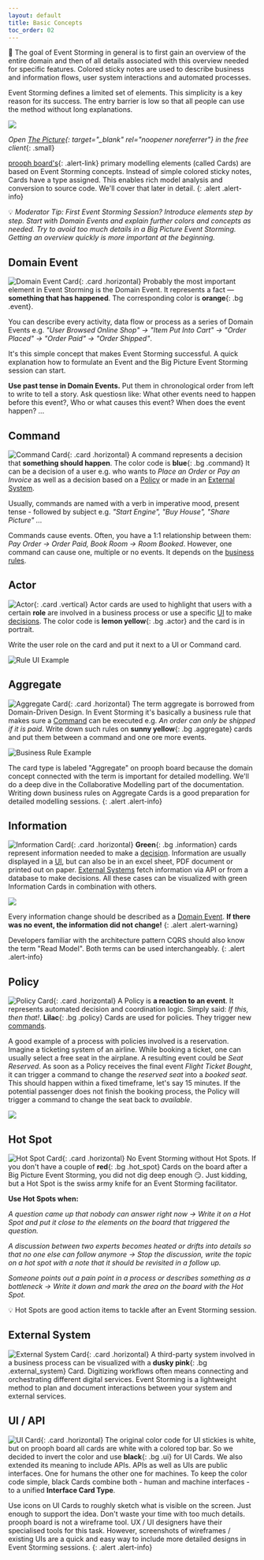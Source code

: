 ```yaml
---
layout: default
title: Basic Concepts
toc_order: 02
---
```


:dart: The goal of Event Storming in general is to first gain an overview of the entire domain and then of all details associated with this overview needed for
specific features. Colored sticky notes are used to describe business and information flows, user system interactions and automated processes.

Event Storming defines a limited set of elements. This simplicity is a key reason for its success. The entry barrier is low so that all people can use the method without long explanations.

<a href="{{site.baseurl}}/assets/images/Event_Storming_The_Picture.png" data-lightbox="The-Picture" data-title="Event Storming - The Picture">
    <span class="lightbox-indicator"></span>
    <img src="{{site.baseurl}}/assets/images/Event_Storming_The_Picture.png" />
</a>


*Open [The Picture](https://free.prooph-board.com/inspectio/boards/import/https%3A%2F%2Fraw.githubusercontent.com%2Fevent-engine%2Finspectio%2Fmaster%2Fassets%2FExample%2520Boards%2FThe%2520Picture.xml?temp=1){: target="_blank" rel="noopener noreferrer"} in the free client*{: .small}

[prooph board's](https://prooph-board.com/){: .alert-link} primary modelling elements (called Cards) are based on Event Storming concepts. Instead of simple colored sticky notes, Cards have a type assigned.
This enables rich model analysis and conversion to source code. We'll cover that later in detail.
{: .alert .alert-info}

:bulb: *Moderator Tip: First Event Storming Session? Introduce elements step by step. Start with Domain Events and explain further colors and concepts as needed. Try to avoid too much details in a Big Picture Event Storming. Getting an overview quickly is more important at the beginning.*

## Domain Event

![Domain Event Card]({{site.baseurl}}/assets/images/Cards/Domain_Event.png){: .card .horizontal} Probably the most important element in Event Storming is the Domain Event. It represents a fact &mdash; **something that has happened**.
The corresponding color is **orange**{: .bg .event}.

You can describe every activity, data flow or process as a series of Domain Events e.g. *"User Browsed Online Shop" -> "Item Put Into Cart" -> "Order Placed" -> "Order Paid" -> "Order Shipped"*.

It's this simple concept that makes Event Storming successful. A quick explanation how to formulate an Event and the Big Picture Event Storming session can start.

**Use past tense in Domain Events.** Put them in chronological order from left to write to tell a story. Ask questiosn like: What other events need to happen before this event?, Who or what causes this event? When does the event happen? ...

## Command

![Command Card]({{site.baseurl}}/assets/images/Cards/Command.png){: .card .horizontal} A command represents a decision that **something should happen**. The color code is **blue**{: .bg .command}
It can be a decision of a user e.g. who wants to *Place an Order* or *Pay an Invoice* as well as a decision based on a [Policy](#policy) or made in an [External System](#external-system).

Usually, commands are named with a verb in imperative mood, present tense - followed by subject e.g. *"Start Engine", "Buy House", "Share Picture" ...*

Commands cause events. Often, you have a 1:1 relationship between them: *Pay Order -> Order Paid, Book Room -> Room Booked*.
However, one command can cause one, multiple or no events. It depends on the [business rules](#aggregate).

## Actor

![Actor]({{site.baseurl}}/assets/images/Cards/Actor.png){: .card .vertical} Actor cards are used to highlight that users with a certain **role** are involved in a business process
or use a specific [UI](#ui--api) to make [decisions](#command). The color code is **lemon yellow**{: .bg .actor} and the card is in portrait.

Write the user role on the card and put it next to a UI or Command card.

![Rule UI Example]({{site.baseurl}}/assets/images/event_storming_role_ui_example.png)

## Aggregate
![Aggregate Card]({{site.baseurl}}/assets/images/Cards/Aggregate.png){: .card .horizontal} The term aggregate is borrowed from Domain-Driven Design.
In Event Storming it's basically a business rule that makes sure a [Command](#command) can be executed e.g. *An order can only be shipped if it is paid*. Write down such rules on  **sunny yellow**{: .bg .aggregate} cards
and put them between a command and one ore more events.

![Business Rule Example]({{site.baseurl}}/assets/images/event_storming_business_rule_example.png)

The card type is labeled "Aggregate" on prooph board because the domain concept connected with the term is important for detailed modelling. We'll do a deep dive in the Collaborative Modelling part of the documentation.
Writing down business rules on Aggregate Cards is a good preparation for detailed modelling sessions.
{: .alert .alert-info}

## Information

![Information Card]({{site.baseurl}}/assets/images/Cards/Information.png){: .card .horizontal} **Green**{: .bg .information} cards represent information needed to make a [decision](#command).
Information are usually displayed in a [UI](#ui--api), but can also be in an excel sheet, PDF document or printed out on paper. [External Systems](#external-system) fetch information via API or from a database to make decisions.
All these cases can be visualized with green Information Cards in combination with others.

<a href="{{site.baseurl}}/assets/images/event_storming_information_example.png" data-lightbox="Information-Example" data-title="Information Cards Example">
    <span class="lightbox-indicator"></span>
    <img src="{{site.baseurl}}/assets/images/event_storming_information_example.png" />
</a>


Every information change should be described as a [Domain Event](#domain-event). **If there was no event, the information did not change!**
{: .alert .alert-warning}

Developers familiar with the architecture pattern CQRS should also know the term "Read Model". Both terms can be used interchangeably.
{: .alert .alert-info}

## Policy

![Policy Card]({{site.baseurl}}/assets/images/Cards/Policy.png){: .card .horizontal} A Policy is **a reaction to an event**. It represents automated decision and coordination logic.
Simply said: *If this, then that!*. **Lilac**{: .bg .policy} Cards are used for policies. They trigger new [commands](#command).

A good example of a process with policies involved is a reservation. Imagine a ticketing system of an airline. While booking a ticket, one can
usually select a free seat in the airplane. A resulting event could be *Seat Reserved*.  As soon as a Policy receives the final event *Flight Ticket Bought*, it can trigger a command
to change the *reserved seat* into a *booked seat*. This should happen within a fixed timeframe, let's say 15 minutes. If the potential passenger does not finish the booking process,
the Policy will trigger a command to change the seat back to *available*.

<a href="{{site.baseurl}}/assets/images/event_storming_reservation_with_policies_example.png" data-lightbox="Reservation-Policy-Example" data-title="Reservation with Policies Example">
    <span class="lightbox-indicator"></span>
    <img src="{{site.baseurl}}/assets/images/event_storming_reservation_with_policies_example.png" />
</a>


## Hot Spot

![Hot Spot Card]({{site.baseurl}}/assets/images/Cards/Hot_Spot.png){: .card .horizontal} No Event Storming without Hot Spots. If you don't have a couple of **red**{: .bg .hot_spot} Cards on the board after a Big Picture
Event Storming, you did not dig deep enough :smirk:. Just kidding, but a Hot Spot is the swiss army knife for an Event Storming facilitator.

**Use Hot Spots when:**

*A question came up that nobody can answer right now -> Write it on a Hot Spot and put it close to the elements on the board that triggered the question.*

*A discussion between two experts becomes heated or drifts into details so that no one else can follow anymore -> Stop the discussion, write the topic on a hot spot with a note that it should be revisited in a follow up.*

*Someone points out a pain point in a process or describes something as a bottleneck -> Write it down and mark the area on the board with the Hot Spot.*

:bulb: Hot Spots are good action items to tackle after an Event Storming session.

## External System

![External System Card]({{site.baseurl}}/assets/images/Cards/External_System.png){: .card .horizontal} A third-party system involved in a business process can be visualized with a **dusky pink**{: .bg .external_system} Card.
Digitizing workflows often means connecting and orchestrating different digital services. Event Storming is a lightweight method to plan and document interactions between your system and external services.

## UI / API

![UI Card]({{site.baseurl}}/assets/images/Cards/UI.png){: .card .horizontal} The original color code for UI stickies is white, but on prooph board all cards are white with a colored top bar.
So we decided to invert the color and use **black**{: .bg .ui} for UI Cards. We also extended its meaning to include APIs. APIs as well as UIs are public interfaces.
One for humans the other one for machines. To keep the color code simple, black Cards combine both - human and machine interfaces - to a unified **Interface Card Type**.

Use icons on UI Cards to roughly sketch what is visible on the screen. Just enough to support the idea. Don't waste your time with too much details. prooph board is not a wireframe tool. UX / UI designers have
their specialised tools for this task. However, screenshots of wireframes / existing UIs are a quick and easy way to include more detailed designs in Event Storming sessions.
{: .alert .alert-info}

